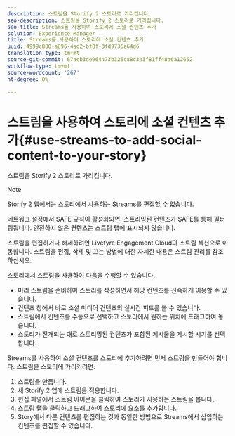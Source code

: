 ```yaml
---
description: 스트림을 Storify 2 스토리로 가리킵니다.
seo-description: 스트림을 Storify 2 스토리로 가리킵니다.
seo-title: Streams를 사용하여 스토리에 소셜 컨텐츠 추가
solution: Experience Manager
title: Streams를 사용하여 스토리에 소셜 컨텐츠 추가
uuid: 4999c880-a896-4ad2-bf8f-3fd9736a64d6
translation-type: tm+mt
source-git-commit: 67aeb3de964473b326c88c3a3f81ff48a6a12652
workflow-type: tm+mt
source-wordcount: '267'
ht-degree: 0%

---
```



# 스트림을 사용하여 스토리에 소셜 컨텐츠 추가{#use-streams-to-add-social-content-to-your-story}

스트림을 Storify 2 스토리로 가리킵니다.

>[!NOTE]
>
>Storify 2 앱에서는 스토리에서 사용하는 Streams를 편집할 수 없습니다.

네트워크 설정에서 SAFE 규칙이 활성화되면, 스트리밍된 컨텐츠가 SAFE를 통해 필터링됩니다. 안전하지 않은 컨텐츠는 스트림 탭에 표시되지 않습니다.

스트림을 편집하거나 해제하려면 Livefyre Engagement Cloud의 스트림 섹션으로 이동합니다. 스트림을 편집, 삭제 및 끄는 방법에 대한 자세한 내용은 스트림 관리를 참조하십시오.

스토리에서 스트림을 사용하여 다음을 수행할 수 있습니다.

* 미리 스트림을 준비하여 스토리를 작성하면서 해당 컨텐츠를 신속하게 이용할 수 있습니다.
* 컨텐츠 창에서 바로 소셜 미디어 컨텐츠의 실시간 피드를 볼 수 있습니다.
* 스트림에서 컨텐츠를 수동으로 선택하고 스토리에서 원하는 위치에 드래그하여 놓습니다.
* 스토리가 전개되는 대로 스트리밍된 컨텐츠가 포함된 게시물을 게시할 시기를 선택합니다.

Streams를 사용하여 소셜 컨텐츠를 스토리에 추가하려면 먼저 스트림을 만들어야 합니다. 스트림을 스토리에 가리키려면:

1. 스트림을 만듭니다.
1. 새 Storify 2 앱에 스트림을 적용합니다.
1. 편집 패널에서 스트림 아이콘을 클릭하여 스토리가 사용하는 스트림을 봅니다.
1. 스트림 탭을 클릭하고 드래그하여 스토리에 요소를 추가합니다.
1. Story에서 다른 컨텐츠를 편집하는 것과 동일한 방법으로 Streams에서 삽입하는 컨텐츠를 편집할 수 있습니다.
